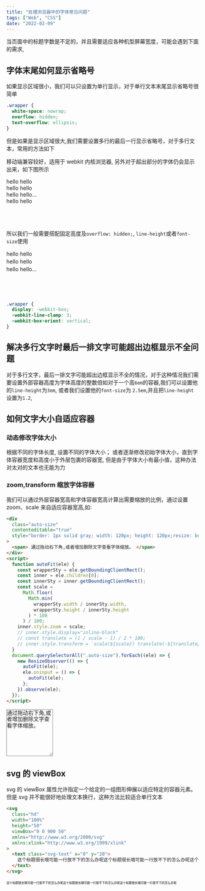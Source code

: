 ```yaml
---
title: "处理浏览器中的字体常见问题"
tags: ["Web", "CSS"]
date: "2022-02-09"
---
```


当页面中的标题字数是不定的，并且需要适应各种机型屏幕宽度，可能会遇到下面的需求,

## 字体末尾如何显示省略号

如果显示区域很小，我们可以只设置为单行显示，对于单行文本末尾显示省略号很简单

```css
.wrapper {
  white-space: nowrap;
  overflow: hidden;
  text-overflow: ellipsis;
}
```

但是如果是显示区域很大,我们需要设置多行的最后一行显示省略号，对于多行文本，常用的方法如下

移动端兼容较好，适用于 webkit 内核浏览器, 另外对于超出部分的字体仍会显示出来，如下图所示

<div style="width: 100px; height:120px;">
  <div style="width: 100px; height:60px; display: -webkit-box;-webkit-line-clamp: 3;-webkit-box-orient: vertical; ">
    hello
    hello
    hello
    hello
    hello
    hello
    hello
    hello
  </div>
</div>

所以我们一般需要搭配固定高度及`overflow: hidden;`, `line-height`或者`font-size`使用

<div style="width: 100px; height:120px;">
  <div style="width: 100px; height:60px; line-height: 20px; overflow: hidden; display: -webkit-box;-webkit-line-clamp: 3;-webkit-box-orient: vertical; ">
    hello
    hello
    hello
    hello
    hello
    hello
    hello
    hello
  </div>
</div>

```css
.wrapper {
  display: -webkit-box;
  -webkit-line-clamp: 3;
  -webkit-box-orient: vertical;
}
```

## 解决多行文字时最后一排文字可能超出边框显示不全问题

对于多行文字，最后一排文字可能超出边框显示不全的情况，对于这种情况我们需要设置外部容器高度为字体高度的整数倍如对于一个高`6em`的容器,我们可以设置他的`line-height`为`3em`, 或者我们设置他的`font-size`为 `2.5em`,并且把`line-height`设置为`1.2`,

## 如何文字大小自适应容器

### 动态修改字体大小

根据不同的字体长度, 设置不同的字体大小； 或者逐渐修改初始字体大小，直到字体容器宽度和高度小于外层包裹的容器宽, 但是由于字体大小有最小值，这种办法对太对的文本也无能为力

### zoom,transform 缩放字体容器

我们可以通过外层容器宽高和字体容器宽高计算出需要缩放的比例，通过设置 zoom、scale 来自适应容器宽高,如:

```html
<div
  class="auto-size"
  contenteditable="true"
  style="border: 1px solid gray; width: 120px; height: 120px;resize: both; overflow: scroll;"
>
  <span> 通过拖动右下角,或者增加删除文字查看字体缩放。 </span>
</div>
<script>
  function autoFit(ele) {
    const wrapperSty = ele.getBoundingClientRect();
    const inner = ele.children[0];
    const innerSty = inner.getBoundingClientRect();
    const scale =
      Math.floor(
        Math.min(
          wrapperSty.width / innerSty.width,
          wrapperSty.height / innerSty.height
        ) * 100
      ) / 100;
    inner.style.zoom = scale;
    // inner.style.display="inline-block"
    // const translate = (1 / scale - 1) / 2 * 100;
    // inner.style.transform = `scale(${scale}) translate(-${translate}%, -${translate}%)`;
  }
  document.querySelectorAll(".auto-size").forEach((ele) => {
    new ResizeObserver(() => {
      autoFit(ele);
      ele.oninput = () => {
        autoFit(ele);
      };
    }).observe(ele);
  });
</script>
```

<div class="auto-size" contenteditable="true" style="border: 1px solid gray; width: 120px; height: 120px;resize: both; overflow: scroll; line-height: 1.2">
  <span>
    通过拖动右下角,或者增加删除文字查看字体缩放。
  </span>
</div>

<script>
function autoFit(ele) {
    const wrapperSty = ele.getBoundingClientRect();
    const inner = ele.children[0];
    const innerSty = inner.getBoundingClientRect();
    const scale = Math.floor(Math.min(wrapperSty.width / innerSty.width, wrapperSty.height / innerSty.height) * 100) / 100;
    inner.style.zoom = scale;
}
document.querySelectorAll('.auto-size').forEach(ele => {
  new ResizeObserver(() => {
    autoFit(ele)
    ele.oninput = () => {
      autoFit(ele)
    };
  }).observe(ele);
});
</script>

## svg 的 viewBox

svg 的 viewBox 属性允许指定一个给定的一组图形伸展以适应特定的容器元素。但是 svg 并不能很好地处理文本换行，这种方法比较适合单行文本

```html
<svg
  class="hd"
  width="100%"
  height="50"
  viewBox="0 0 900 50"
  xmlns="http://www.w3.org/2000/svg"
  xmlns:xlink="http://www.w3.org/1999/xlink"
>
  <text class="svg-text" x="0" y="20">
    这个标题很长哦可能一行放不下的怎么办呢这个标题很长哦可能一行放不下的怎么办呢这个标题很长哦可能一行放不下的怎么办呢
  </text>
</svg>
```

<svg style="width: 100%;" class="hd" width="100%" height="50" viewBox="0 0 900 50"  xmlns="http://www.w3.org/2000/svg" xmlns:xlink="http://www.w3.org/1999/xlink">
    <text class="svg-text" x="0" y="20">这个标题很长哦可能一行放不下的怎么办呢这个标题很长哦可能一行放不下的怎么办呢这个标题很长哦可能一行放不下的怎么办呢</text>
</svg>
